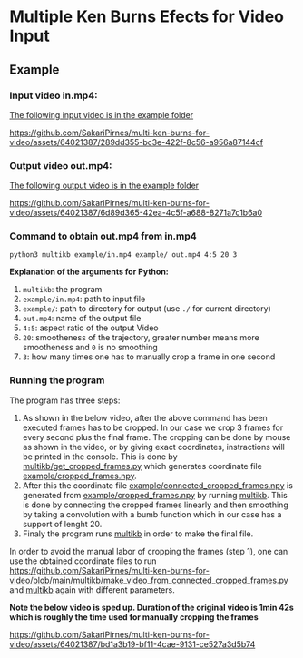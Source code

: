 # Multiple Ken Burns Efects for Video Input 

## Example

### Input video in.mp4:

[The following input video is in the example folder](https://github.com/SakariPirnes/multi-ken-burns-for-video/blob/main/example/in.mp4)

https://github.com/SakariPirnes/multi-ken-burns-for-video/assets/64021387/289dd355-bc3e-422f-8c56-a956a87144cf

### Output video out.mp4:

[The following output video is in the example folder](https://github.com/SakariPirnes/multi-ken-burns-for-video/blob/main/example/out.mp4)

https://github.com/SakariPirnes/multi-ken-burns-for-video/assets/64021387/6d89d365-42ea-4c5f-a688-8271a7c1b6a0

### Command to obtain out.mp4 from in.mp4 

    python3 multikb example/in.mp4 example/ out.mp4 4:5 20 3

**Explanation of the arguments for Python:**
1. `multikb`: the program
2. `example/in.mp4`: path to input file
3. `example/`: path to directory for output (use `./` for current directory)
4. `out.mp4`: name of the output file 
5. `4:5`: aspect ratio of the output Video
6. `20`: smootheness of the trajectory, greater number means more smootheness and 
`0` is no smoothing
7. `3`: how many times one has to manually crop a frame in one second

### Running the program
The program has three steps:
1. As shown in the below video, after the above command has been executed frames has to be cropped. In our case we crop 3 frames for every second plus the final frame. The cropping can be done by mouse as shown in the video, or 
by giving exact coordinates, instractions will be printed in the console. This is done by [multikb/get_cropped_frames.py](https://github.com/SakariPirnes/multi-ken-burns-for-video/blob/main/multikb/get_cropped_frames.py) which generates coordinate file [example/cropped_frames.npy](https://github.com/SakariPirnes/multi-ken-burns-for-video/blob/main/example/cropped_frames.npy). 
2. After this the coordinate file [example/connected_cropped_frames.npy](https://github.com/SakariPirnes/multi-ken-burns-for-video/blob/main/example/connected_cropped_frames.npy) is generated from [example/cropped_frames.npy](https://github.com/SakariPirnes/multi-ken-burns-for-video/blob/main/example/cropped_frames.npy) by running [multikb](https://github.com/SakariPirnes/multi-ken-burns-for-video/blob/main/multikb/connect_cropped_frames.py). This is done by connecting the
cropped frames linearly and then smoothing by taking a convolution with a bumb function which in our case has a support of lenght 20. 
3. Finaly the program runs [multikb](https://github.com/SakariPirnes/multi-ken-burns-for-video/blob/main/multikb/make_video_from_connected_cropped_frames.py) in order to make the final file.

In order to avoid the manual labor of cropping the frames (step 1), one can use the obtained coordinate files to run https://github.com/SakariPirnes/multi-ken-burns-for-video/blob/main/multikb/make_video_from_connected_cropped_frames.py and 
[multikb](https://github.com/SakariPirnes/multi-ken-burns-for-video/blob/main/multikb/make_video_from_connected_cropped_frames.py) again with different parameters.

**Note the below video is sped up. Duration of the original video is 1min 42s which is roughly the time used for manually cropping the frames**

https://github.com/SakariPirnes/multi-ken-burns-for-video/assets/64021387/bd1a3b19-bf11-4cae-9131-ce527a3d5b74


